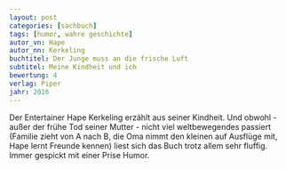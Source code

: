 ```yaml
---
layout: post
categories: [sachbuch]
tags: [humor, wahre geschichte]
autor_vn: Hape
autor_nn: Kerkeling
buchtitel: Der Junge muss an die frische Luft
subtitel: Meine Kindheit und ich
bewertung: 4
verlag: Piper
jahr: 2016
---
```


Der Entertainer Hape Kerkeling erzählt aus seiner Kindheit. Und obwohl - außer der frühe Tod seiner Mutter - nicht viel weltbewegendes passiert (Familie zieht von A nach B, die Oma nimmt den kleinen auf Ausflüge mit, Hape lernt Freunde kennen) liest sich das Buch trotz allem sehr fluffig. Immer gespickt mit einer Prise Humor.
